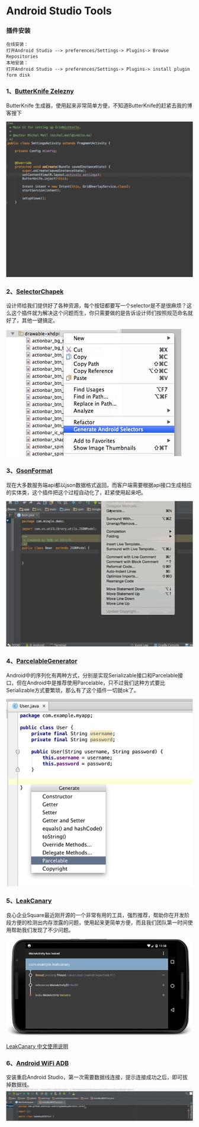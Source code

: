 Android Studio Tools
===

### 插件安装

```
在线安装：
打开Android Studio --> preferences/Settings-> Plugins-> Browse Repositories
本地安装：
打开Android Studio --> preferences/Settings-> Plugins-> install plugin form disk
```

### 1、[ButterKnife Zelezny](https://github.com/avast/android-butterknife-zelezny)
ButterKnife 生成器，使用起来非常简单方便，不知道ButterKnife的赶紧去我的博客搜下

![ButterKnife](img/butter-knife.gif)


### 2、[SelectorChapek](https://github.com/inmite/android-selector-chapek)
设计师给我们提供好了各种资源，每个按钮都要写一个selector是不是很麻烦？这么这个插件就为解决这个问题而生，你只需要做的是告诉设计师们按照规范命名就好了，其他一键搞定。

![2、SelectorChapek](img/selector-chapek.png)

### 3、[GsonFormat](https://github.com/zzz40500/GsonFormat)
现在大多数服务端api都以json数据格式返回，而客户端需要根据api接口生成相应的实体类，这个插件把这个过程自动化了，赶紧使用起来吧。

![3、GsonFormat](img/gson-format.gif)

### 4、[ParcelableGenerator](https://github.com/mcharmas/android-parcelable-intellij-plugin)
Android中的序列化有两种方式，分别是实现Serializable接口和Parcelable接口，但在Android中是推荐使用Parcelable，只不过我们这种方式要比Serializable方式要繁琐，那么有了这个插件一切就ok了。

![4、ParcelableGenerator](img/parcelable-generator.png)

### 5、[LeakCanary](https://github.com/square/leakcanary)
良心企业Square最近刚开源的一个非常有用的工具，强烈推荐，帮助你在开发阶段方便的检测出内存泄露的问题，使用起来更简单方便，而且我们团队第一时间使用帮助我们发现了不少问题。

![5、LeakCanary](img/leak-canary.png)

[LeakCanary 中文使用说明](http://www.liaohuqiu.net/cn/posts/leak-canary-read-me/)

### 6、[Android WiFi ADB](https://github.com/pedrovgs/AndroidWiFiADB)
安装重启Android Studio，第一次需要数据线连接，提示连接成功之后，即可拔掉数据线。
![android wifi adb](img/android-wifi-adb.gif)
